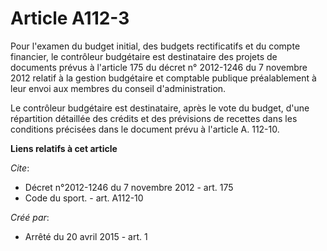 # Article A112-3

Pour l'examen du budget initial, des budgets rectificatifs et du compte financier, le contrôleur budgétaire est destinataire
des projets de documents prévus à l'article 175 du décret n° 2012-1246 du 7 novembre 2012 relatif à la gestion budgétaire et
comptable publique préalablement à leur envoi aux membres du conseil d'administration. 

Le contrôleur budgétaire est destinataire, après le vote du budget, d'une répartition détaillée des crédits et des prévisions
de recettes dans les conditions précisées dans le document prévu à l'article A. 112-10.

**Liens relatifs à cet article**

_Cite_:

  - Décret n°2012-1246 du 7 novembre 2012 - art. 175
  - Code du sport. - art. A112-10

_Créé par_:

  - Arrêté du 20 avril 2015 - art. 1
